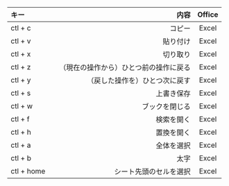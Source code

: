 

| キー | 内容 | Office |
|:-----------|------------:|:------------:|
| ctl + c       |        コピー |     Excel     |
| ctl + v       |        貼り付け |     Excel     |
| ctl + x     |      切り取り |    Excel    |
| ctl + z         |     （現在の操作から）ひとつ前の操作に戻る　|      Excel      |
| ctl + y       |       （戻した操作を）ひとつ次に戻す |    Excel    |
| ctl + s    |     上書き保存 |   Excel    |
| ctl + w    |     ブックを閉じる |   Excel    |
| ctl + f    |     検索を開く |   Excel    |
| ctl + h    |     置換を開く |   Excel    |
| ctl + a    |     全体を選択 |   Excel    |
| ctl + b    |     太字 |   Excel    |
| ctl + home    |     シート先頭のセルを選択 |   Excel    |
